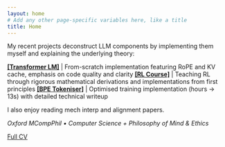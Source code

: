 ```yaml
---
layout: home
# Add any other page-specific variables here, like a title
title: Home
---
```


My recent projects deconstruct LLM components by implementing them myself and explaining the underlying theory:

[**[Transformer LM]**](https://github.com/xycoord/Language-Modelling/) | From-scratch implementation featuring RoPE and KV cache, emphasis on code quality and clarity
[**[RL Course]**](https://github.com/xycoord/deep-rl-course) | Teaching RL through rigorous mathematical derivations and implementations from first principles
[**[BPE Tokeniser]**](./Optimising-BPE) | Optimised training implementation (hours → 13s) with detailed technical writeup

I also enjoy reading mech interp and alignment papers.

*Oxford MCompPhil • Computer Science + Philosophy of Mind & Ethics*

[Full CV](./CV/)